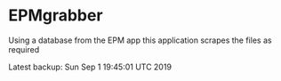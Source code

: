 # EPMgrabber
Using a database from the EPM app this application scrapes the files as required


Latest backup: Sun Sep 1 19:45:01 UTC 2019
